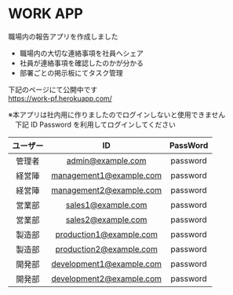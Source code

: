 # WORK APP
職場内の報告アプリを作成しました
- 職場内の大切な連絡事項を社員へシェア
- 社員が連絡事項を確認したのかが分かる
- 部署ごとの掲示板にてタスク管理

下記のページにて公開中です<br>
https://work-pf.herokuapp.com/

※本アプリは社内用に作りましたのでログインしないと使用できません<br>
　下記 ID Password を利用してログインしてください

| ユーザー | ID | PassWord |
|:-----:|:------------:|:------------:|
| 管理者 | admin@example.com | password |
| 経営陣 | management1@example.com | password |
| 経営陣 | management2@example.com | password |
| 営業部 | sales1@example.com | password |
| 営業部 | sales2@example.com | password |
| 製造部 | production1@example.com | password |
| 製造部 | production2@example.com | password |
| 開発部 | development1@example.com | password |
| 開発部 | development2@example.com | password |
